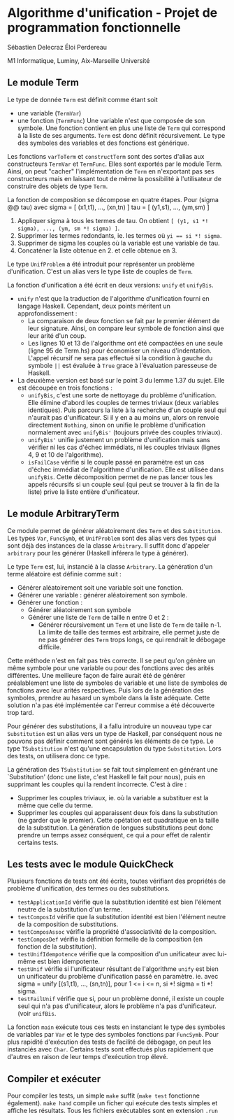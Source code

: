 Algorithme d'unification - Projet de programmation fonctionnelle
================================================================

Sébastien Delecraz
Éloi Perdereau

M1 Informatique,
Luminy,
Aix-Marseille Université

Le module Term
--------------

Le type de donnée `Term` est définit comme étant soit
* une variable (`TermVar`)
* une fonction (`TermFunc`)
Une variable n'est que composée de son symbole.
Une fonction contient en plus une liste de `Term` qui correspond à la liste de
ses arguments. `Term` est donc définit récursivement.
Le type des symboles des variables et des fonctions est générique.

Les fonctions `varToTerm` et `constructTerm` sont des sortes d'alias aux
constructeurs `TermVar` et `TermFunc`. Elles sont exportés par le module Term.
Ainsi, on peut "cacher" l'implémentation de `Term` en n'exportant pas ses
constructeurs mais en laissant tout de même la possibilité à l'utilisateur de
construire des objets de type `Term`.

La fonction de composition se décompose en quatre étapes. Pour (sigma @@ tau)
avec sigma = [ (x1,t1), ..., (xn,tn) ]
     tau   = [ (y1,s1), ..., (ym,sm) ]

1. Appliquer sigma à tous les termes de tau.
   On obtient `[ (y1, s1 *! sigma), ..., (ym, sm *! sigma) ]`.
2. Supprimer les termes redondants, ie. les termes où `yi == si *! sigma`.
3. Supprimer de sigma les couples où la variable est une variable de tau.
4. Concaténer la liste obtenue en 2. et celle obtenue en 3.

Le type `UnifProblem` a été introduit pour représenter un problème
d'unification. C'est un alias vers le type liste de couples de `Term`.

La fonction d'unification a été écrit en deux versions: `unify` et `unifyBis`.
* `unify` n'est que la traduction de l'algorithme d'unification fourni en
  langage Haskell. Cependant, deux points méritent un approfondissement :
    * La comparaison de deux fonction se fait par le premier élément de leur
      signature. Ainsi, on compare leur symbole de fonction ainsi que leur arité
      d'un coup.
    * Les lignes 10 et 13 de l'algorithme ont été compactées en une seule (ligne
      95 de Term.hs) pour économiser un niveau d'indentation.  L'appel récursif
      ne sera pas effectué si la condition à gauche du symbole `||` est évaluée
      à `True` grace à l'évaluation paresseuse de Haskell.
* La deuxième version est basé sur le point 3 du lemme 1.37 du sujet. Elle est
  découpée en trois fonctions :
    * `unifyBis`, c'est une sorte de nettoyage du problème d'unification. Elle
      élimine d'abord les couples de termes triviaux (deux variables
      identiques). Puis parcours la liste à la recherche d'un couple seul qui
      n'aurait pas d'unificateur. Si il y en a au moins un, alors on renvoie
      directement `Nothing`, sinon on unifie le problème d'unification
      normalement avec `unifyBis'` (toujours privée des couples triviaux).
    * `unifyBis'` unifie justement un problème d'unification mais sans vérifier
      ni les cas d'échec immédiats, ni les couples triviaux (lignes 4, 9 et 10
      de l'algorithme).
    * `isFailCase` vérifie si le couple passé en paramètre est un cas d'échec
      immédiat de l'algorithme d'unification. Elle est utilisée dans `unifyBis`.
  Cette décomposition permet de ne pas lancer tous les appels récursifs si un
  couple seul (qui peut se trouver à la fin de la liste) prive la liste entière
  d'unificateur.


Le module ArbitraryTerm
-----------------

Ce module permet de générer aléatoirement des `Term` et des `Substitution`. Les
types `Var`, `FuncSymb`, et `UnifProblem` sont des alias vers des types qui sont
déjà des instances de la classe `Arbitrary`. Il suffit donc d'appeler
`arbitrary` pour les générer (Haskell inférera le type à générer).

Le type `Term` est, lui, instancié à la classe `Arbitrary`. La génération d'un
terme aléatoire est définie comme suit :
* Générer aléatoirement soit une variable soit une fonction.
* Générer une variable : générer aléatoirement son symbole.
* Générer une fonction :
    * Générer aléatoirement son symbole
    * Générer une liste de `Term` de taille n entre 0 et 2 :
        * Générer récursivement un `Term` et une liste de `Term` de taille n-1.
La limite de taille des termes est arbitraire, elle permet juste de ne pas
générer des `Term` trops longs, ce qui rendrait le débogage difficile.

Cette méthode n'est en fait pas très correcte. Il se peut qu'on génère un même
symbole pour une variable ou pour des fonctions avec des arités différentes. Une
meilleure façon de faire aurait été de générer préalablement une liste de
symboles de variable et une liste de symboles de fonctions avec leur arités
respectives. Puis lors de la génération des symboles, prendre au hasard un
symbole dans la liste adéquate. Cette solution n'a pas été implémentée car
l'erreur commise a été découverte trop tard.

Pour générer des substitutions, il a fallu introduire un nouveau type car
`Substitution` est un alias vers un type de Haskell, par conséquent nous ne
pouvons pas définir comment sont générés les éléments de ce type. Le type
`TSubstitution` n'est qu'une encapsulation du type `Substitution`. Lors des
tests, on utilisera donc ce type.

La génération des `TSubstitution` se fait tout simplement en générant une
`Substitution' (donc une liste, c'est Haskell le fait pour nous), puis en
supprimant les couples qui la rendent incorrecte. C'est à dire :
* Supprimer les couples triviaux, ie. où la variable a substituer est la même que
  celle du terme.
* Supprimer les couples qui apparaissent deux fois dans la substitution (ne
  garder que le premier). Cette opétation est quadratique en la taille de la
  substitution. La génération de longues substitutions peut donc prendre un
  temps assez conséquent, ce qui a pour effet de ralentir certains tests.


Les tests avec le module QuickCheck
-----------------------------------

Plusieurs fonctions de tests ont été écrits, toutes vérifiant des propriétés de
problème d'unification, des termes ou des substitutions.

* `testApplicationId` vérifie que la substitution identité est bien l'élément
  neutre de la substitution d'un terme.
* `testComposId` vérifie que la substitution identité est bien l'élément neutre
  de la composition de substitutions.
* `testComposAssoc` vérifie la propriété d'associativité de la composition.
* `testComposDef` vérifie la définition formelle de la composition (en fonction
  de la substitution).
* `testUnifIdempotence` vérifie que la composition d'un unificateur avec
  lui-même est bien idempotente.
* `testUnif` vérifie si l'unificateur résultant de l'algorithme `unify` est bien
  un unificateur du problème d'unification passé en paramètre.
  ie. avec sigma = unify [(s1,t1), ..., (sn,tn)],
      pour 1 <= i <= n, si *! sigma = ti *! sigma.
* `testFailUnif` vérifie que si, pour un problème donné, il existe un couple
  seul qui n'a pas d'unificateur, alors le problème n'a pas d'unificateur. (voir
  `unifBis`.

La fonction `main` exécute tous ces tests en instanciant le type des symboles de
variables par `Var` et le type des symboles fonctions par `FuncSymb`. Pour plus
rapidité d'exécution des tests de facilité de débogage, on peut les instanciés
avec `Char`. Certains tests sont effectués plus rapidement que d'autres en
raison de leur temps d'exécution trop élevé.


Compiler et exécuter
--------------------

Pour compiler les tests, un simple `make` suffit (`make test` fonctionne
également). `make hand` compile un ficher qui exécute des tests simples et
affiche les résultats. Tous les fichiers exécutables sont en extension `.run`

